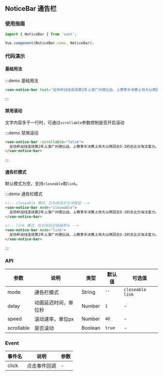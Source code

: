 <style>
.demo-notice-bar {
  .van-notice-bar:not(:first-of-type) {
    margin-top: 15px;
  }
}
</style>

## NoticeBar 通告栏

### 使用指南
``` javascript
import { NoticeBar } from 'vant';

Vue.component(NoticeBar.name, NoticeBar);
```

### 代码演示

#### 基础用法

:::demo 基础用法
```html
<van-notice-bar text="足协杯战线连续第2年上演广州德比战，上赛季半决赛上恒大以两回合5-3的总比分淘汰富力。" />
```
:::

#### 禁用滚动
文字内容多于一行时，可通过`scrollable`参数控制是否开启滚动

:::demo 禁用滚动
```html
<van-notice-bar :scrollable="false">
  足协杯战线连续第2年上演广州德比战，上赛季半决赛上恒大以两回合5-3的总比分淘汰富力。
</van-notice-bar>
```
:::

#### 通告栏模式
默认模式为空，支持`closeable`和`link`。

:::demo 通告栏模式
```html
<!-- closeable 模式，在右侧显示关闭按钮 -->
<van-notice-bar mode="closeable">
  足协杯战线连续第2年上演广州德比战，上赛季半决赛上恒大以两回合5-3的总比分淘汰富力。
</van-notice-bar>

<!-- link 模式，在右侧显示链接箭头 -->
<van-notice-bar mode="link">
  足协杯战线连续第2年上演广州德比战，上赛季半决赛上恒大以两回合5-3的总比分淘汰富力。
</van-notice-bar>
```
:::

### API

| 参数       | 说明      | 类型       | 默认值       | 可选值       |
|-----------|-----------|-----------|-------------|-------------|
| mode | 通告栏模式 | String | `''` | `closeable` `link` |
| delay | 动画延迟时间，单位秒 | Number | `1` | - |
| speed | 滚动速率，单位px | Number | `40` | - |
| scrollable | 是否滚动 | Boolean | `true` | - |

### Event

| 事件名       | 说明      | 参数       |
|-----------|-----------|-----------|
| click | 点击事件回调 | - |
